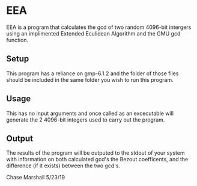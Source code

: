 # EEA
EEA is a program that calculates the gcd of two random 4096-bit intergers
using an implimented Extended Eculidean Algorithm
and the GMU gcd function. 

## Setup
This program has a reliance on gmp-6.1.2
and the folder of those files should be included in the same
folder you wish to run this program. 

## Usage 
This has no input arguments and once called as an excecutable
will generate the 2 4096-bit integers used to carry out the program.

## Output
The results of the program will be outputed to the stdout of your system
with information on both calculated gcd's the Bezout coefficents,
and the difference (if it exists) between the two gcd's.


Chase Marshall 5/23/19
